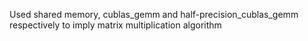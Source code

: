 Used shared memory, cublas_gemm and half-precision_cublas_gemm respectively to imply matrix multiplication algorithm
